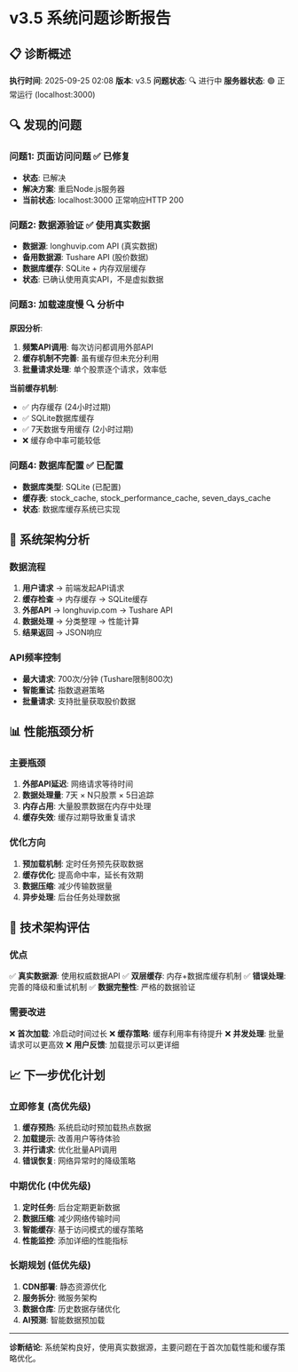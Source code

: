 # v3.5 系统问题诊断报告

## 📋 诊断概述
**执行时间**: 2025-09-25 02:08
**版本**: v3.5
**问题状态**: 🔍 进行中
**服务器状态**: 🟢 正常运行 (localhost:3000)

## 🔍 发现的问题

### 问题1: 页面访问问题 ✅ 已修复
- **状态**: 已解决
- **解决方案**: 重启Node.js服务器
- **当前状态**: localhost:3000 正常响应HTTP 200

### 问题2: 数据源验证 ✅ 使用真实数据
- **数据源**: longhuvip.com API (真实数据)
- **备用数据源**: Tushare API (股价数据)
- **数据库缓存**: SQLite + 内存双层缓存
- **状态**: 已确认使用真实API，不是虚拟数据

### 问题3: 加载速度慢 🔍 分析中
**原因分析**:
1. **频繁API调用**: 每次访问都调用外部API
2. **缓存机制不完善**: 虽有缓存但未充分利用
3. **批量请求处理**: 单个股票逐个请求，效率低

**当前缓存机制**:
- ✅ 内存缓存 (24小时过期)
- ✅ SQLite数据库缓存
- ✅ 7天数据专用缓存 (2小时过期)
- ❌ 缓存命中率可能较低

### 问题4: 数据库配置 ✅ 已配置
- **数据库类型**: SQLite (已配置)
- **缓存表**: stock_cache, stock_performance_cache, seven_days_cache
- **状态**: 数据库缓存系统已实现

## 🚀 系统架构分析

### 数据流程
1. **用户请求** → 前端发起API请求
2. **缓存检查** → 内存缓存 → SQLite缓存
3. **外部API** → longhuvip.com → Tushare API
4. **数据处理** → 分类整理 → 性能计算
5. **结果返回** → JSON响应

### API频率控制
- **最大请求**: 700次/分钟 (Tushare限制800次)
- **智能重试**: 指数退避策略
- **批量请求**: 支持批量获取股价数据

## 📊 性能瓶颈分析

### 主要瓶颈
1. **外部API延迟**: 网络请求等待时间
2. **数据处理量**: 7天 × N只股票 × 5日追踪
3. **内存占用**: 大量股票数据在内存中处理
4. **缓存失效**: 缓存过期导致重复请求

### 优化方向
1. **预加载机制**: 定时任务预先获取数据
2. **缓存优化**: 提高命中率，延长有效期
3. **数据压缩**: 减少传输数据量
4. **异步处理**: 后台任务处理数据

## 🔧 技术架构评估

### 优点
✅ **真实数据源**: 使用权威数据API
✅ **双层缓存**: 内存+数据库缓存机制
✅ **错误处理**: 完善的降级和重试机制
✅ **数据完整性**: 严格的数据验证

### 需要改进
❌ **首次加载**: 冷启动时间过长
❌ **缓存策略**: 缓存利用率有待提升
❌ **并发处理**: 批量请求可以更高效
❌ **用户反馈**: 加载提示可以更详细

## 📈 下一步优化计划

### 立即修复 (高优先级)
1. **缓存预热**: 系统启动时预加载热点数据
2. **加载提示**: 改善用户等待体验
3. **并行请求**: 优化批量API调用
4. **错误恢复**: 网络异常时的降级策略

### 中期优化 (中优先级)
1. **定时任务**: 后台定期更新数据
2. **数据压缩**: 减少网络传输时间
3. **智能缓存**: 基于访问模式的缓存策略
4. **性能监控**: 添加详细的性能指标

### 长期规划 (低优先级)
1. **CDN部署**: 静态资源优化
2. **服务拆分**: 微服务架构
3. **数据仓库**: 历史数据存储优化
4. **AI预测**: 智能数据预加载

---

**诊断结论**: 系统架构良好，使用真实数据源，主要问题在于首次加载性能和缓存策略优化。